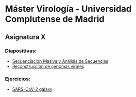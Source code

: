 # Máster Virología - Universidad Complutense de Madrid
## Asignatura X
### Diapositivas:
- [Secuenciación Masiva y Análisis de Secuencias](slides/master_virologia-UCM_2020_SecMasiva_ICuesta.pdf)
- [Reconstrucción de genomas virales](slides/bioinfo_analysis_sars-cov-2.pdf)
### Ejercicios:
- [SARS-CoV-2 galaxy](../resources/galaxy/exercises/SARS-CoV-2_trainig.md)
